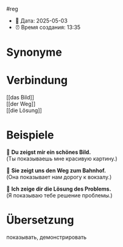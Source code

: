 #reg
- 📍 Дата: 2025-05-03
- ⏰ Время создания: 13:35
# Synonyme

# Verbindung 
[[das Bild]]  
[[der Weg]]  
[[die Lösung]]
# Beispiele
🔹 **Du zeigst mir ein schönes Bild.**  
(Ты показываешь мне красивую картину.)

🔹 **Sie zeigt uns den Weg zum Bahnhof.**  
(Она показывает нам дорогу к вокзалу.)

🔹 **Ich zeige dir die Lösung des Problems.**  
(Я показываю тебе решение проблемы.)
# Übersetzung
показывать, демонстрировать